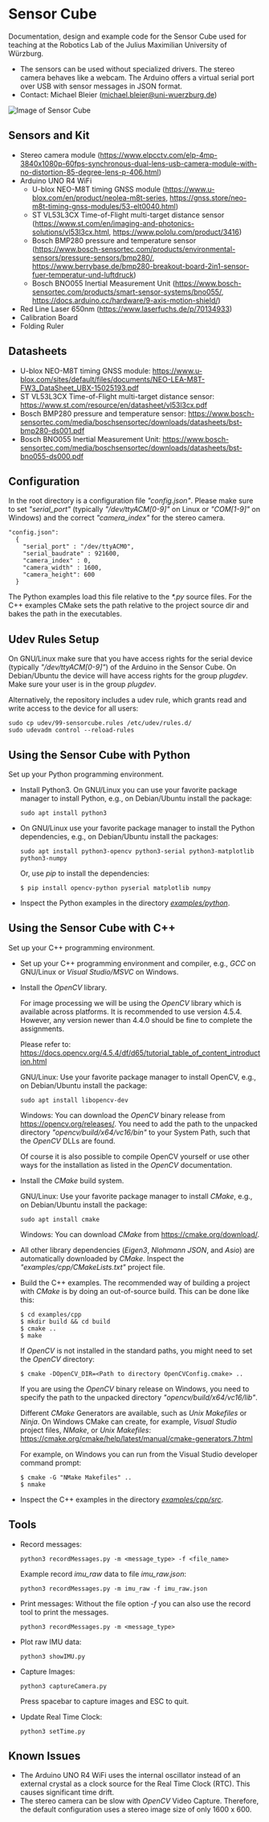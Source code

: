 # Sensor Cube
Documentation, design and example code for the Sensor Cube used for teaching at the Robotics Lab of the Julius Maximilian University of Würzburg.
* The sensors can be used without specialized drivers. The stereo camera behaves like a webcam. The Arduino offers a virtual serial port over USB with sensor messages in JSON format.
* Contact: Michael Bleier (michael.bleier@uni-wuerzburg.de)

![Image of Sensor Cube](doc/images/sensorcube.jpg?raw=true "Sensor Cube")

## Sensors and Kit
* Stereo camera module (https://www.elpcctv.com/elp-4mp-3840x1080p-60fps-synchronous-dual-lens-usb-camera-module-with-no-distortion-85-degree-lens-p-406.html)
* Arduino UNO R4 WiFi
  * U-blox NEO-M8T timing GNSS module (https://www.u-blox.com/en/product/neolea-m8t-series, https://gnss.store/neo-m8t-timing-gnss-modules/53-elt0040.html)
  * ST VL53L3CX Time-of-Flight multi-target distance sensor (https://www.st.com/en/imaging-and-photonics-solutions/vl53l3cx.html, https://www.pololu.com/product/3416)
  * Bosch BMP280 pressure and temperature sensor (https://www.bosch-sensortec.com/products/environmental-sensors/pressure-sensors/bmp280/, https://www.berrybase.de/bmp280-breakout-board-2in1-sensor-fuer-temperatur-und-luftdruck)
  * Bosch BNO055 Inertial Measurement Unit (https://www.bosch-sensortec.com/products/smart-sensor-systems/bno055/, https://docs.arduino.cc/hardware/9-axis-motion-shield/)
* Red Line Laser 650nm (https://www.laserfuchs.de/p/70134933)
* Calibration Board
* Folding Ruler

## Datasheets
* U-blox NEO-M8T timing GNSS module: https://www.u-blox.com/sites/default/files/documents/NEO-LEA-M8T-FW3_DataSheet_UBX-15025193.pdf
* ST VL53L3CX Time-of-Flight multi-target distance sensor: https://www.st.com/resource/en/datasheet/vl53l3cx.pdf
* Bosch BMP280 pressure and temperature sensor: https://www.bosch-sensortec.com/media/boschsensortec/downloads/datasheets/bst-bmp280-ds001.pdf
* Bosch BNO055 Inertial Measurement Unit: https://www.bosch-sensortec.com/media/boschsensortec/downloads/datasheets/bst-bno055-ds000.pdf

## Configuration
In the root directory is a configuration file _"config.json"_. Please make sure to set _"serial\_port"_ (typically _"/dev/ttyACM[0-9]"_ on Linux or _"COM[1-9]"_ on Windows) and the correct _"camera\_index"_ for the stereo camera.

```
"config.json":
  {
    "serial_port" : "/dev/ttyACM0",
    "serial_baudrate" : 921600,
    "camera_index" : 0,
    "camera_width" : 1600,
    "camera_height": 600
  }
```

The Python examples load this file relative to the _*.py_ source files. For the C++ examples CMake sets the path relative to the project source dir and bakes the path in the executables.

## Udev Rules Setup
On GNU/Linux make sure that you have access rights for the serial device (typically _"/dev/ttyACM[0-9]"_) of the Arduino in the Sensor Cube. On Debian/Ubuntu the device will have access rights for the group _plugdev_. Make sure your user is in the group _plugdev_.

Alternatively, the repository includes a udev rule, which grants read and write access to the device for all users:
```
sudo cp udev/99-sensorcube.rules /etc/udev/rules.d/
sudo udevadm control --reload-rules
```

## Using the Sensor Cube with Python
Set up your Python programming environment.

* Install Python3. On GNU/Linux you can use your favorite package manager to install Python, e.g., on Debian/Ubuntu install the package:
  ```
  sudo apt install python3
  ```
* On GNU/Linux use your favorite package manager to install the Python dependencies, e.g., on Debian/Ubuntu install the packages:
  ```
  sudo apt install python3-opencv python3-serial python3-matplotlib python3-numpy
  ```
  Or, use _pip_ to install the dependencies:
  ```
  $ pip install opencv-python pyserial matplotlib numpy
  ```
* Inspect the Python examples in the directory [_examples/python_](examples/python).

## Using the Sensor Cube with C++
Set up your C++ programming environment.

* Set up your C++ programming environment and compiler, e.g., _GCC_ on GNU/Linux or _Visual Studio/MSVC_ on Windows.
* Install the _OpenCV_ library.

  For image processing we will be using the _OpenCV_ library which is available	across platforms. It is recommended to use version 4.5.4. However, any version newer than 4.4.0 should be fine to complete the assignments.

  Please refer to: https://docs.opencv.org/4.5.4/df/d65/tutorial_table_of_content_introduction.html

  GNU/Linux: Use your favorite package manager to install OpenCV, e.g., on Debian/Ubuntu install the package:
  ```
  sudo apt install libopencv-dev
  ```
  Windows: You can download the _OpenCV_ binary release from https://opencv.org/releases/. You need to add the path to the unpacked directory _"opencv/build/x64/vc16/bin"_ to your System Path, such that the _OpenCV_ DLLs are found.
  
  Of course it is also possible to compile OpenCV yourself or use other ways for the installation as listed in the _OpenCV_ documentation.
* Install the _CMake_ build system.

  GNU/Linux: Use your favorite package manager to install _CMake_, e.g., on Debian/Ubuntu install the package:
  ```
  sudo apt install cmake
  ```
  Windows: You can download _CMake_ from https://cmake.org/download/.
  
* All other library dependencies (_Eigen3_, _Nlohmann JSON_, and _Asio_) are automatically downloaded by _CMake_. Inspect the _"examples/cpp/CMakeLists.txt"_ project file.
* Build the C++ examples. The recommended way of building a project with _CMake_ is by doing an out-of-source build. This can be done like this:
  ```
  $ cd examples/cpp
  $ mkdir build && cd build
  $ cmake ..
  $ make
  ```
  If _OpenCV_ is not installed in the standard paths, you might need to set the _OpenCV_ directory:
  ```
  $ cmake -DOpenCV_DIR=<Path to directory OpenCVConfig.cmake> ..
  ```
  If you are using the _OpenCV_ binary release on Windows, you need to specify the path to the unpacked directory _"opencv/build/x64/vc16/lib"_.

  Different _CMake_ Generators are available, such as _Unix Makefiles_ or _Ninja_. On Windows CMake can create, for example, _Visual Studio_ project files, _NMake_, or _Unix Makefiles_: https://cmake.org/cmake/help/latest/manual/cmake-generators.7.html
	
  For example, on Windows you can run from the Visual Studio developer command prompt:
  ```
  $ cmake -G "NMake Makefiles" ..
  $ nmake
  ```
* Inspect the C++ examples in the directory [_examples/cpp/src_](examples/cpp/src).

## Tools
* Record messages:
  ```
  python3 recordMessages.py -m <message_type> -f <file_name>
  ```
  Example record _imu_raw_ data to file _imu_raw.json_:
  ```
  python3 recordMessages.py -m imu_raw -f imu_raw.json
  ```
* Print messages:
  Without the file option _-f_ you can also use the record tool to print the messages.
  ```
  python3 recordMessages.py -m <message_type>
  ```
* Plot raw IMU data:
  ```
  python3 showIMU.py
  ```
* Capture Images:
  ```
  python3 captureCamera.py
  ```
  Press spacebar to capture images and ESC to quit.

* Update Real Time Clock:
  ```
  python3 setTime.py
  ```
## Known Issues
* The Arduino UNO R4 WiFi uses the internal oscillator instead of an external crystal as a clock source for the Real Time Clock (RTC). This causes significant time drift.
* The stereo camera can be slow with _OpenCV_ Video Capture. Therefore, the default configuration uses a stereo image size of only 1600 x 600.
